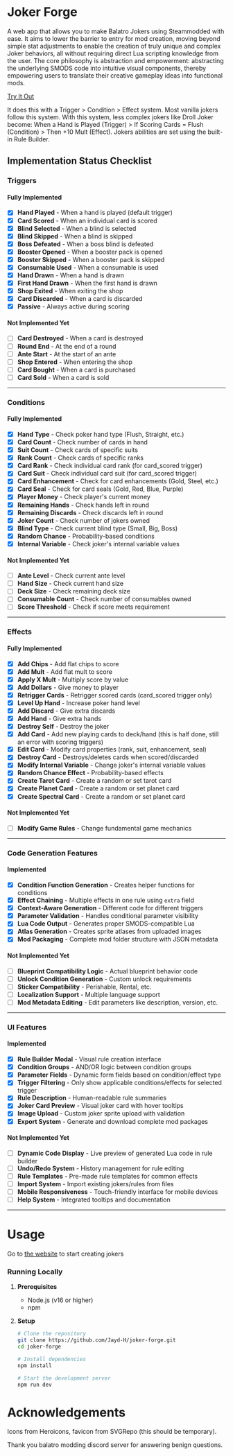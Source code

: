 # Joker Forge

A web app that allows you to make Balatro Jokers using Steammodded with ease. It aims to lower the barrier to entry for mod creation, moving beyond simple stat adjustments to enable the creation of truly unique and complex Joker behaviors, all without requiring direct Lua scripting knowledge from the user. The core philosophy is abstraction and empowerment: abstracting the underlying SMODS code into intuitive visual components, thereby empowering users to translate their creative gameplay ideas into functional mods.

[Try It Out](https://jokerforge.jaydchw.com/)

It does this with a Trigger > Condition > Effect system. Most vanilla jokers follow this system. With this system, less complex jokers like Droll Joker become: When a Hand is Played (Trigger) > If Scoring Cards = Flush (Condition) > Then +10 Mult (Effect). Jokers abilities are set using the built-in Rule Builder.


## Implementation Status Checklist

### Triggers

#### Fully Implemented
- [x] **Hand Played** - When a hand is played (default trigger)
- [x] **Card Scored** - When an individual card is scored
- [x] **Blind Selected** - When a blind is selected
- [x] **Blind Skipped** - When a blind is skipped  
- [x] **Boss Defeated** - When a boss blind is defeated
- [x] **Booster Opened** - When a booster pack is opened
- [x] **Booster Skipped** - When a booster pack is skipped
- [x] **Consumable Used** - When a consumable is used
- [x] **Hand Drawn** - When a hand is drawn
- [x] **First Hand Drawn** - When the first hand is drawn
- [x] **Shop Exited** - When exiting the shop
- [x] **Card Discarded** - When a card is discarded
- [x] **Passive** - Always active during scoring

#### Not Implemented Yet
- [ ] **Card Destroyed** - When a card is destroyed
- [ ] **Round End** - At the end of a round
- [ ] **Ante Start** - At the start of an ante
- [ ] **Shop Entered** - When entering the shop
- [ ] **Card Bought** - When a card is purchased
- [ ] **Card Sold** - When a card is sold

---

### Conditions

#### Fully Implemented
- [x] **Hand Type** - Check poker hand type (Flush, Straight, etc.)
- [x] **Card Count** - Check number of cards in hand
- [x] **Suit Count** - Check cards of specific suits
- [x] **Rank Count** - Check cards of specific ranks  
- [x] **Card Rank** - Check individual card rank (for card_scored trigger)
- [x] **Card Suit** - Check individual card suit (for card_scored trigger)
- [x] **Card Enhancement** - Check for card enhancements (Gold, Steel, etc.)
- [x] **Card Seal** - Check for card seals (Gold, Red, Blue, Purple)
- [x] **Player Money** - Check player's current money
- [x] **Remaining Hands** - Check hands left in round
- [x] **Remaining Discards** - Check discards left in round
- [x] **Joker Count** - Check number of jokers owned
- [x] **Blind Type** - Check current blind type (Small, Big, Boss)
- [x] **Random Chance** - Probability-based conditions
- [x] **Internal Variable** - Check joker's internal variable values
      
#### Not Implemented Yet
- [ ] **Ante Level** - Check current ante level
- [ ] **Hand Size** - Check current hand size
- [ ] **Deck Size** - Check remaining deck size
- [ ] **Consumable Count** - Check number of consumables owned
- [ ] **Score Threshold** - Check if score meets requirement

---

### Effects

#### Fully Implemented  
- [x] **Add Chips** - Add flat chips to score
- [x] **Add Mult** - Add flat mult to score
- [x] **Apply X Mult** - Multiply score by value
- [x] **Add Dollars** - Give money to player
- [x] **Retrigger Cards** - Retrigger scored cards (card_scored trigger only)
- [x] **Level Up Hand** - Increase poker hand level
- [x] **Add Discard** - Give extra discards
- [x] **Add Hand** - Give extra hands
- [x] **Destroy Self** - Destroy the joker
- [x] **Add Card** - Add new playing cards to deck/hand (this is half done, still an error with scoring triggers)
- [x] **Edit Card** - Modify card properties (rank, suit, enhancement, seal)
- [x] **Destroy Card** - Destroys/deletes cards when scored/discarded
- [x] **Modify Internal Variable** - Change joker's internal variable values
- [x] **Random Chance Effect** - Probability-based effects
- [x] **Create Tarot Card** - Create a random or set tarot card
- [x] **Create Planet Card** - Create a random or set planet card
- [x] **Create Spectral Card** - Create a random or set planet card
      
#### Not Implemented Yet
- [ ] **Modify Game Rules** - Change fundamental game mechanics

---

### Code Generation Features

#### Implemented
- [x] **Condition Function Generation** - Creates helper functions for conditions
- [x] **Effect Chaining** - Multiple effects in one rule using `extra` field
- [x] **Context-Aware Generation** - Different code for different triggers
- [x] **Parameter Validation** - Handles conditional parameter visibility
- [x] **Lua Code Output** - Generates proper SMODS-compatible Lua
- [x] **Atlas Generation** - Creates sprite atlases from uploaded images
- [x] **Mod Packaging** - Complete mod folder structure with JSON metadata

#### Not Implemented Yet
- [ ] **Blueprint Compatibility Logic** - Actual blueprint behavior code
- [ ] **Unlock Condition Generation** - Custom unlock requirements
- [ ] **Sticker Compatibility** - Perishable, Rental, etc.
- [ ] **Localization Support** - Multiple language support
- [ ] **Mod Metadata Editing** - Edit parameters like description, version, etc.

---

### UI Features

#### Implemented
- [x] **Rule Builder Modal** - Visual rule creation interface
- [x] **Condition Groups** - AND/OR logic between condition groups
- [x] **Parameter Fields** - Dynamic form fields based on condition/effect type
- [x] **Trigger Filtering** - Only show applicable conditions/effects for selected trigger
- [x] **Rule Description** - Human-readable rule summaries
- [x] **Joker Card Preview** - Visual joker card with hover tooltips
- [x] **Image Upload** - Custom joker sprite upload with validation
- [x] **Export System** - Generate and download complete mod packages

#### Not Implemented Yet
- [ ] **Dynamic Code Display** - Live preview of generated Lua code in rule builder
- [ ] **Undo/Redo System** - History management for rule editing
- [ ] **Rule Templates** - Pre-made rule templates for common effects
- [ ] **Import System** - Import existing jokers/rules from files
- [ ] **Mobile Responsiveness** - Touch-friendly interface for mobile devices
- [ ] **Help System** - Integrated tooltips and documentation

---

# Usage

Go to [the website](https://jokerforge.jaydchw.com/) to start creating jokers

### Running Locally

1. **Prerequisites**
   - Node.js (v16 or higher)
   - npm

2. **Setup**
   ```bash
   # Clone the repository
   git clone https://github.com/Jayd-H/joker-forge.git
   cd joker-forge

   # Install dependencies
   npm install

   # Start the development server
   npm run dev
   ```

# Acknowledgements

Icons from Heroicons, favicon from SVGRepo (this should be temporary).

Thank you balatro modding discord server for answering benign questions.
